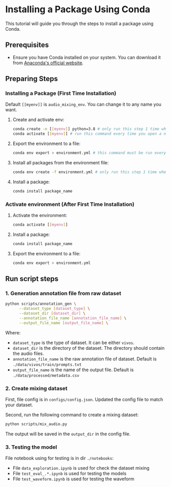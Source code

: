 # Installing a Package Using Conda

This tutorial will guide you through the steps to install a package using Conda.

## Prerequisites

- Ensure you have Conda installed on your system. You can download it from [Anaconda's official website](https://www.anaconda.com/products/distribution).

## Preparing Steps

### Installing a Package (First Time Installation)

Default `[[myenv]]` is `audio_mixing_env`. You can change it to any name you want.

1. Create and activate env:
      ```bash
      conda create -n [[myenv]] python=3.8 # only run this step 1 time when you first clone the repo
      conda activate [[myenv]] # run this command every time you open a new terminal
      ```
2. Export the environment to a file:
      ```bash
      conda env export > environment.yml # this command must be run every time you install a new package
      ```
3. Install all packages from the environment file:
      ```bash
      conda env create -f environment.yml # only run this step 1 time when you first clone the repo
      ```
4. Install a package:
      ```bash
      conda install package_name
      ```

### Activate environment (After First Time Installation)

1. Activate the environment:
      ```bash
      conda activate [[myenv]]
      ```
2. Install a package:
      ```bash
      conda install package_name
      ```
3. Export the environment to a file:
      ```bash
      conda env export > environment.yml
      ```

## Run script steps
### 1. Generation annotation file from raw dataset
```bash
python scripts/annotation_gen \
      --dataset_type [dataset_type] \
      --dataset_dir [dataset_dir] \
      --annotation_file_name [annotation_file_name] \
      --output_file_name [output_file_name] \
```

Where:
- `dataset_type` is the type of dataset. It can be either `vivos`.
- `dataset_dir` is the directory of the dataset. The directory should contain the audio files.
- `annotation_file_name` is the raw annotation file of dataset. Default is `./data/vivos/train/prompts.txt`
- `output_file_name` is the name of the output file. Default is `./data/processed/metadata.csv`

### 2. Create mixing dataset
First, file config is in `configs/config.json`. Updated the config file to match your dataset.

Second, run the following command to create a mixing dataset:
```bash
python scripts/mix_audio.py
```

The output will be saved in the `output_dir` in the config file.

### 3. Testing the model

File notebook using for testing is in dir `./notebooks`:
- File `data_exploration.ipynb` is used for check the dataset mixing
- File `test_eval_.*.ipynb` is used for testing the models
- File `test_waveform.ipynb` is used for testing the waveform